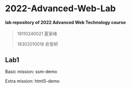 # 2022-Advanced-Web-Lab

#### lab repository of **2022 Advanced Web Technology** course

> 19110240021 夏家峰
>
> 18302010018 俞哲轩

## Lab1

Basic mission: ssm-demo

Extra mission: html5-demo
